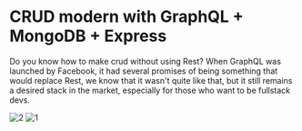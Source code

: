 # CRUD modern with GraphQL + MongoDB + Express

Do you know how to make crud without using Rest? When GraphQL was launched by Facebook, it had several promises of being something that would replace Rest, we know that it wasn't quite like that, but it still remains a desired stack in the market, especially for those who want to be fullstack devs.

![2](https://github.com/tuliooov/graphql-mongodb-crud/assets/28486303/4d9c286b-f59e-4449-a5e9-27d6528064f2)
![1](https://github.com/tuliooov/graphql-mongodb-crud/assets/28486303/dd6a9f6a-da6c-4bdd-933e-526ad981b777)
